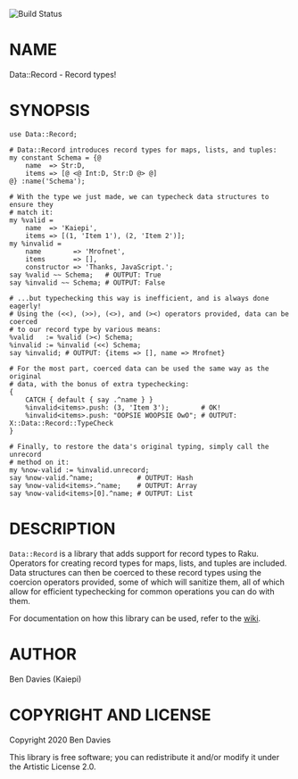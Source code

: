 ![Build Status](https://github.com/Kaiepi/ra-Data-Record/actions/workflows/test.yml/badge.svg)

NAME
====

Data::Record - Record types!

SYNOPSIS
========

```perl6
use Data::Record;

# Data::Record introduces record types for maps, lists, and tuples:
my constant Schema = {@
    name  => Str:D,
    items => [@ <@ Int:D, Str:D @> @]
@} :name('Schema');

# With the type we just made, we can typecheck data structures to ensure they
# match it:
my %valid =
    name  => 'Kaiepi',
    items => [(1, 'Item 1'), (2, 'Item 2')];
my %invalid =
    name        => 'Mrofnet',
    items       => [],
    constructor => 'Thanks, JavaScript.';
say %valid ~~ Schema;   # OUTPUT: True
say %invalid ~~ Schema; # OUTPUT: False

# ...but typechecking this way is inefficient, and is always done eagerly!
# Using the (<<), (>>), (<>), and (><) operators provided, data can be coerced
# to our record type by various means:
%valid   := %valid (><) Schema;
%invalid := %invalid (<<) Schema;
say %invalid; # OUTPUT: {items => [], name => Mrofnet}

# For the most part, coerced data can be used the same way as the original
# data, with the bonus of extra typechecking:
{
    CATCH { default { say .^name } }
    %invalid<items>.push: (3, 'Item 3');        # OK!
    %invalid<items>.push: "OOPSIE WOOPSIE OwO"; # OUTPUT: X::Data::Record::TypeCheck
}

# Finally, to restore the data's original typing, simply call the unrecord
# method on it:
my %now-valid := %invalid.unrecord;
say %now-valid.^name;           # OUTPUT: Hash
say %now-valid<items>.^name;    # OUTPUT: Array
say %now-valid<items>[0].^name; # OUTPUT: List
```

DESCRIPTION
===========

`Data::Record` is a library that adds support for record types to Raku. Operators for creating record types for maps, lists, and tuples are included. Data structures can then be coerced to these record types using the coercion operators provided, some of which will sanitize them, all of which allow for efficient typechecking for common operations you can do with them.

For documentation on how this library can be used, refer to the [wiki](https://github.com/Kaiepi/p6-Data-Record/wiki/).

AUTHOR
======

Ben Davies (Kaiepi)

COPYRIGHT AND LICENSE
=====================

Copyright 2020 Ben Davies

This library is free software; you can redistribute it and/or modify it under the Artistic License 2.0.

